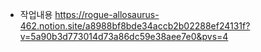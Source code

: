 - 작업내용
https://rogue-allosaurus-462.notion.site/a8988bf8bde34accb2b02288ef24131f?v=5a90b3d773014d73a86dc59e38aee7e0&pvs=4

